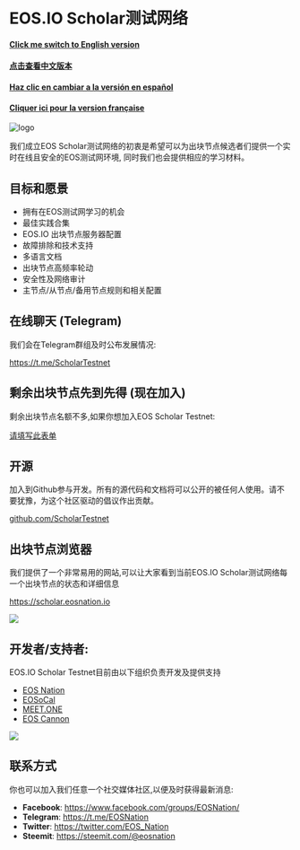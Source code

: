 # EOS.IO Scholar测试网络

#### [Click me switch to English version](README.md)
#### [点击查看中文版本](README-Chinese.md)
#### [Haz clic en cambiar a la versión en español](README-Spanish.md)
#### [Cliquer ici pour la version française](README-French.md)

![logo](https://steemitimages.com/DQmY3LuDiJEseTaHz31XQqW2gsX2r1PMaveCLv5ydaFCz6M/image.png)

我们成立EOS Scholar测试网络的初衷是希望可以为出块节点候选者们提供一个实时在线且安全的EOS测试网环境, 同时我们也会提供相应的学习材料。

## 目标和愿景

- 拥有在EOS测试网学习的机会
- 最佳实践合集
- EOS.IO 出块节点服务器配置
- 故障排除和技术支持
- 多语言文档
- 出块节点高频率轮动
- 安全性及网络审计
- 主节点/从节点/备用节点规则和相关配置

## 在线聊天 (Telegram)

我们会在Telegram群组及时公布发展情况:

https://t.me/ScholarTestnet

## 剩余出块节点先到先得 (现在加入)

剩余出块节点名额不多,如果你想加入EOS Scholar Testnet:

[请填写此表单](https://docs.google.com/forms/d/1wUrzzyyzqQAPIGaikxrJEKq9iDnICO9bw4mkaXalu0Y)

## 开源

加入到Github参与开发。所有的源代码和文档将可以公开的被任何人使用。请不要犹豫，为这个社区驱动的倡议作出贡献。

[github.com/ScholarTestnet](https://github.com/ScholarTestnet)

## 出块节点浏览器

我们提供了一个非常易用的网站,可以让大家看到当前EOS.IO Scholar测试网络每一个出块节点的状态和详细信息

https://scholar.eosnation.io

![](https://steemitimages.com/DQmeX1QWVnBRySX1XHerEKyBA6x4ZxLiH111y46c4YLQRYv/image.png)

## 开发者/支持者:

EOS.IO Scholar Testnet目前由以下组织负责开发及提供支持

- [EOS Nation](https://eosnation.io)
- [EOSoCal](https://eosocal.io)
- [MEET.ONE](https://meet.one/en)
- [EOS Cannon](https://eoscannon.io)


![](https://steemitimages.com/DQmYnhbZa27rMWATX3pivecU5G2DtEKWoUNEZrtKkP3pqW8/image.png)

## 联系方式

你也可以加入我们任意一个社交媒体社区,以便及时获得最新消息:

- **Facebook**: https://www.facebook.com/groups/EOSNation/
- **Telegram**: https://t.me/EOSNation
- **Twitter**: https://twitter.com/EOS_Nation
- **Steemit**: https://steemit.com/@eosnation
